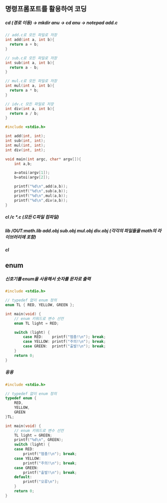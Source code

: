## 명령프롬포트를 활용하여 코딩
##### cd \(경로 이동) -> mkdir anu -> cd anu -> notepad add.c
```c
// add.c로 모든 파일로 저장
int add(int a, int b){
  return a + b;
}
```
```c
// sub.c로 모든 파일로 저장
int sub(int a, int b){
  return a - b;
}
```
```c
// mul.c로 모든 파일로 저장
int mul(int a, int b){
  return a * b;
}
```
```c
// idv.c 모든 파일로 저장
int div(int a, int b){
  return a / b;
}
```
```c
#include <stdio.h>

int add(int, int);
int sub(int, int);
int mul(int, int);
int div(int, int);

void main(int argc, char* argv[]){
	int a,b;

	a=atoi(argv[1]);
	b=atoi(argv[2]);

	printf("%d\n",add(a,b));
	printf("%d\n",sub(a,b));
	printf("%d\n",mul(a,b));
	printf("%d\n",div(a,b));
}
```
##### cl /c *.c (모든 C파일 컴파일)
##### lib /OUT:math.lib add.obj sub.obj mul.obj div.obj (각각의 파일들을 math의 라이브러리에 포함)
##### cl 

## enum
##### 신호기를 enum을 사용해서 숫자를 문자로 출력
```c
#include <stdio.h>

// typedef 없이 enum 정의
enum TL { RED, YELLOW, GREEN };

int main(void) {
    // enum 키워드로 변수 선언
    enum TL light = RED;

    switch (light) {
        case RED:    printf("멈춤!\n"); break;
        case YELLOW: printf("주의!\n"); break;
        case GREEN:  printf("출발!\n"); break;
    }
    return 0;
}
```
##### 응용
```c
#include <stdio.h>

// typedef 없이 enum 정의
typedef enum { 
    RED, 
    YELLOW, 
    GREEN 
}TL;

int main(void) {
    // enum 키워드로 변수 선언
    TL light = GREEN;
    printf("%d\n", GREEN);
    switch (light) {
    case RED:
        printf("멈춤!\n"); break;
    case YELLOW:
        printf("주의!\n"); break;
    case GREEN:
        printf("출발!\n"); break;
    default:
        printf("오류\n");
    }
    return 0;
}
```
